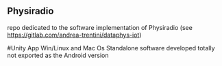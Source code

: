 ## Physiradio
repo dedicated to the software implementation of Physiradio (see https://gitlab.com/andrea-trentini/dataphys-iot)

#Unity App
Win/Linux and Mac Os Standalone software developed totally not exported as the Android version

